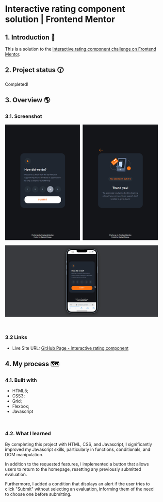 # Interactive rating component solution | Frontend Mentor

## 1. Introduction 📝

This is a solution to the [Interactive rating component challenge on Frontend Mentor](https://www.frontendmentor.io/challenges/interactive-rating-component-koxpeBUmI/hub).
<br>

## 2. Project status  🕜

 Completed!

## 3. Overview 🌎

### 3.1. Screenshot

![Desktop version](img/desktop-version.png)

<p align="center">
<img src="img/mobile-version.gif" alt="Mobile version"">
</p>
<br>

### 3.2 Links

- Live Site URL: [GitHub Page - Interactive rating component](https://rachelpizane.github.io/FM06-interactive-rating-component/)

## 4. My process 🗺️

### 4.1. Built with

- HTML5; 
- CSS3;
- Grid;
- Flexbox;
- Javascript
<br>

### 4.2. What I learned

By completing this project with HTML, CSS, and Javascript, I significantly improved my Javascript skills, particularly in functions, conditionals, and DOM manipulation. 

In addition to the requested features, I implemented a button that allows users to return to the homepage, resetting any previously submitted evaluation. 

Furthermore, I added a condition that displays an alert if the user tries to click "Submit" without selecting an evaluation, informing them of the need to choose one before submitting.
<br>
